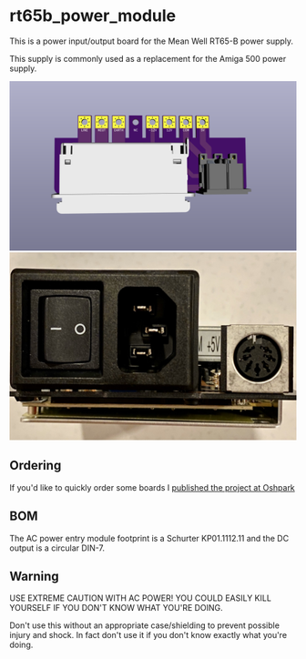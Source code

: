 # rt65b_power_module

This is a power input/output board for the Mean Well RT65-B power supply.

This supply is commonly used as a replacement for the Amiga 500 power supply.

![Top](media/rt65b-power-top.png)
![Face](media/rt65b-power-face.png)

## Ordering

If you'd like to quickly order some boards I [published the project at Oshpark](https://oshpark.com/shared_projects/dqlXqoSQ)

## BOM

The AC power entry module footprint is a Schurter KP01.1112.11 and the DC output is a circular DIN-7.

## Warning

USE EXTREME CAUTION WITH AC POWER! YOU COULD EASILY KILL YOURSELF IF YOU DON'T KNOW WHAT YOU'RE DOING.

Don't use this without an appropriate case/shielding to prevent possible injury and shock. In fact don't use it if you don't know exactly what you're doing.
